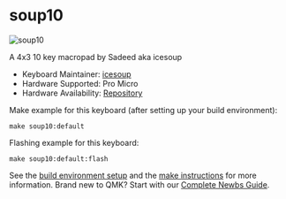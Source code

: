 # soup10

![soup10](https://i.imgur.com/YIMB3kKl.jpg)

A 4x3 10 key macropad by Sadeed aka icesoup

* Keyboard Maintainer: [icesoup](https://github.com/Sadeeed)
* Hardware Supported: Pro Micro
* Hardware Availability: [Repository](https://github.com/Sadeeed/Soup10)

Make example for this keyboard (after setting up your build environment):

    make soup10:default

Flashing example for this keyboard:

    make soup10:default:flash

See the [build environment setup](https://docs.qmk.fm/#/getting_started_build_tools) and the [make instructions](https://docs.qmk.fm/#/getting_started_make_guide) for more information. Brand new to QMK? Start with our [Complete Newbs Guide](https://docs.qmk.fm/#/newbs).
